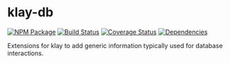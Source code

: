 # klay-db

[![NPM Package](https://badge.fury.io/js/klay-db.svg)](https://www.npmjs.com/package/klay-db)
[![Build Status](https://travis-ci.org/patrickhulce/klay.svg?branch=master)](https://travis-ci.org/patrickhulce/klay)
[![Coverage Status](https://coveralls.io/repos/github/patrickhulce/klay/badge.svg?branch=master)](https://coveralls.io/github/patrickhulce/klay?branch=master)
[![Dependencies](https://david-dm.org/patrickhulce/klay.svg)](https://david-dm.org/patrickhulce/klay)

Extensions for klay to add generic information typically used for database interactions.
